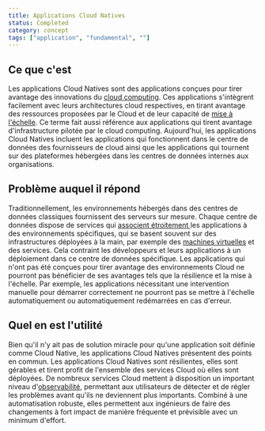 ```yaml
---
title: Applications Cloud Natives
status: Completed
category: concept
tags: ["application", "fundamental", ""]
---
```


## Ce que c'est

Les applications Cloud Natives sont des applications conçues pour tirer avantage des innovations du [cloud computing](/fr/cloud-computing/).
Ces applications s'intègrent facilement avec leurs architectures cloud respectives, en tirant avantage des ressources proposées par le Cloud et de leur capacité de [mise à l'échelle](/fr/scalability/).
Ce terme fait aussi référence aux applications qui tirent avantage d'infrastructure pilotée par le cloud computing.
Aujourd'hui, les applications Cloud Natives incluent les applications qui fonctionnent dans le centre de données des fournisseurs de cloud ainsi que les applications qui tournent sur des plateformes hébergées dans les centres de données internes aux organisations.

## Problème auquel il répond

Traditionnellement, les environnements hébergés dans des centres de données classiques fournissent des serveurs sur mesure.
Chaque centre de données dispose de services qui  [associent étroitement ](/fr/tightly-coupled-architectures/) les applications à des environnements spécifiques, qui se basent souvent sur des infrastructures déployées à la main, par exemple des [machines virtuelles](/fr/virtual-machine/) et des services. Cela contraint les développeurs et leurs applications à un déploiement dans ce centre de données spécifique.
Les applications qui n'ont pas été conçues pour tirer avantage des environnements Cloud ne pourront pas bénéficier de ses avantages tels que la résilience et la mise à l'échelle.
Par exemple, les applications nécessitant une intervention manuelle pour démarrer correctement ne pourront pas se mettre à l'échelle automatiquement ou automatiquement redémarrées en cas d'erreur. 

## Quel en est l'utilité

Bien qu'il n'y ait pas de solution miracle pour qu'une application soit définie comme Cloud Native, les applications
Cloud Natives présentent des points en commun.
Les applications Cloud Natives sont résilientes, elles sont gérables et tirent profit de l'ensemble des services Cloud où elles
sont déployées.
De nombreux services Cloud mettent à disposition un important niveau d'[observabilité](/fr/observability/), permettant aux utilisateurs
de détecter et de régler les problèmes avant qu'ils ne deviennent plus importants.
Combiné à une automatisation robuste, elles permettent aux ingénieurs de faire des changements à fort impact de manière fréquente et prévisible avec un minimum d'effort.


